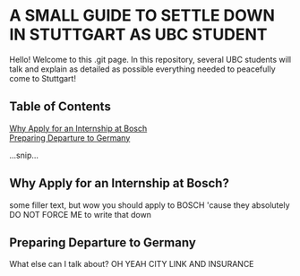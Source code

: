 # A SMALL GUIDE TO SETTLE DOWN IN STUTTGART AS UBC STUDENT

Hello! Welcome to this .git page. In this repository, several UBC students will talk and explain as detailed as possible everything needed 
to peacefully come to Stuttgart! 

## Table of Contents  
[Why Apply for an Internship at Bosch](#first_section)  
[Preparing Departure to Germany](#second_section)  


...snip...   

## Why Apply for an Internship at Bosch?

some filler text, but wow you should apply to BOSCH 'cause they absolutely DO NOT FORCE ME to write that down


## Preparing Departure to Germany

What else can I talk about? OH YEAH CITY LINK AND INSURANCE
